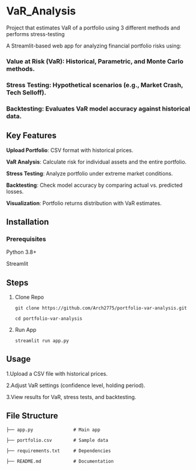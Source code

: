 # VaR_Analysis

Project that estimates VaR of a portfolio using 3 different methods and performs stress-testing

A Streamlit-based web app for analyzing financial portfolio risks using:

### Value at Risk (VaR): Historical, Parametric, and Monte Carlo methods.

### Stress Testing: Hypothetical scenarios (e.g., Market Crash, Tech Selloff).

### Backtesting: Evaluates VaR model accuracy against historical data.

## Key Features

**Upload Portfolio**: CSV format with historical prices.

**VaR Analysis**: Calculate risk for individual assets and the entire portfolio.

**Stress Testing**: Analyze portfolio under extreme market conditions.

**Backtesting**: Check model accuracy by comparing actual vs. predicted losses.

**Visualization**: Portfolio returns distribution with VaR estimates.

## Installation

### Prerequisites

Python 3.8+

Streamlit

## Steps

1. Clone Repo
   
   ```git clone https://github.com/Arch2775/portfolio-var-analysis.git```
   
   ```cd portfolio-var-analysis```

3. Run App
   
   ```streamlit run app.py```

## Usage

1.Upload a CSV file with historical prices.

2.Adjust VaR settings (confidence level, holding period).

3.View results for VaR, stress tests, and backtesting.

## File Structure

```├── app.py               # Main app```

```├── portfolio.csv        # Sample data```

```├── requirements.txt     # Dependencies```

```├── README.md            # Documentation```




